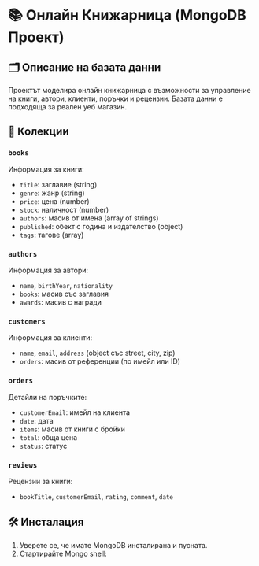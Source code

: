 # 📚 Онлайн Книжарница (MongoDB Проект)

## 🗂️ Описание на базата данни

Проектът моделира онлайн книжарница с възможности за управление на книги, автори, клиенти, поръчки и рецензии. Базата данни е подходяща за реален уеб магазин.

## 📁 Колекции

### `books`
Информация за книги:
- `title`: заглавие (string)
- `genre`: жанр (string)
- `price`: цена (number)
- `stock`: наличност (number)
- `authors`: масив от имена (array of strings)
- `published`: обект с година и издателство (object)
- `tags`: тагове (array)

### `authors`
Информация за автори:
- `name`, `birthYear`, `nationality`
- `books`: масив със заглавия
- `awards`: масив с награди

### `customers`
Информация за клиенти:
- `name`, `email`, `address` (object със street, city, zip)
- `orders`: масив от референции (по имейл или ID)

### `orders`
Детайли на поръчките:
- `customerEmail`: имейл на клиента
- `date`: дата
- `items`: масив от книги с бройки
- `total`: обща цена
- `status`: статус

### `reviews`
Рецензии за книги:
- `bookTitle`, `customerEmail`, `rating`, `comment`, `date`

## 🛠️ Инсталация

1. Уверете се, че имате MongoDB инсталирана и пусната.
2. Стартирайте Mongo shell:
